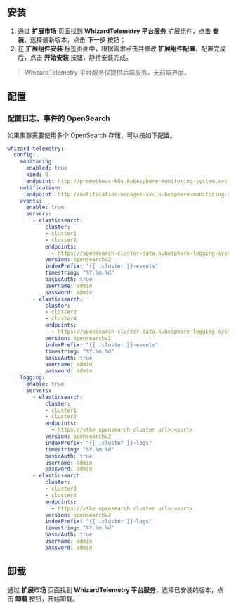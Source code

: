## 安装

1. 通过 **扩展市场** 页面找到 **WhizardTelemetry 平台服务** 扩展组件，点击 **安装**，选择最新版本，点击 **下一步** 按钮；
2. 在 **扩展组件安装** 标签页面中，根据需求点击并修改 **扩展组件配置**，配置完成后，点击 **开始安装** 按钮，静待安装完成。

> WhizardTelemetry 平台服务仅提供后端服务，无前端界面。


## 配置

### 配置日志、事件的 OpenSearch

如果集群需要使用多个 OpenSearch 存储，可以按如下配置。

```yaml
whizard-telemetry:
  config:
    monitoring:
      enabled: true
      kind: 0
      endpoint: http://prometheus-k8s.kubesphere-monitoring-system.svc:9090
    notification:
      endpoint: http://notification-manager-svc.kubesphere-monitoring-system.svc:19093
    events:
      enable: true
      servers:
        - elasticsearch:
            cluster:
            - cluster1
            - cluster2
            endpoints:
              - https://opensearch-cluster-data.kubesphere-logging-system:9200
            version: opensearchv2
            indexPrefix: "{{ .cluster }}-events"
            timestring: "%Y.%m.%d"
            basicAuth: true
            username: admin
            password: admin
        - elasticsearch:
            cluster:
            - cluster3
            - cluster4
            endpoints:
              - https://opensearch-cluster-data.kubesphere-logging-system:9200
            version: opensearchv2
            indexPrefix: "{{ .cluster }}-events"
            timestring: "%Y.%m.%d"
            basicAuth: true
            username: admin
            password: admin
    logging:
      enable: true
      servers:
        - elasticsearch:
            cluster:
            - cluster1
            - cluster2
            endpoints:
              - https://<the opensearch cluster url>:<port>
            version: opensearchv2
            indexPrefix: "{{ .cluster }}-logs"
            timestring: "%Y.%m.%d"
            basicAuth: true
            username: admin
            password: admin
        - elasticsearch:
            cluster:
            - cluster3
            - cluster4
            endpoints:
              - https://<the opensearch cluster url>:<port>
            version: opensearchv2
            indexPrefix: "{{ .cluster }}-logs"
            timestring: "%Y.%m.%d"
            basicAuth: true
            username: admin
            password: admin
```

## 卸载

通过 **扩展市场** 页面找到 **WhizardTelemetry 平台服务**，选择已安装的版本，点击 **卸载** 按钮，开始卸载。
